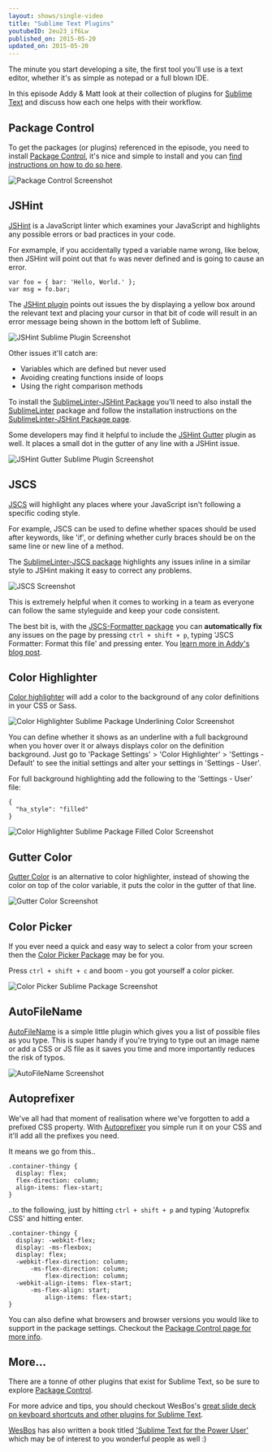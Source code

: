 ```yaml
---
layout: shows/single-video
title: "Sublime Text Plugins"
youtubeID: 2eu23_if6Lw
published_on: 2015-05-20
updated_on: 2015-05-20
---
```


The minute you start developing a site, the first tool you'll use
is a text editor, whether it's as simple as notepad or a full blown
IDE.

In this episode Addy & Matt look at their collection of plugins
for [Sublime Text](http://www.sublimetext.com/) and discuss how
each one helps with their workflow.

## Package Control

To get the packages (or plugins) referenced in the episode, you need to
install [Package Control](https://packagecontrol.io/), it's nice and simple
to install and you can [find
instructions on how to do so here](https://packagecontrol.io/installation).

<img src="./images/package-control-screenshot.png" alt="Package Control Screenshot" />

## JSHint

[JSHint](http://jshint.com/) is a JavaScript linter which examines your JavaScript
and highlights any possible errors or bad practices in your code.

For exmample, if you accidentally typed a variable name wrong, like
below, then JSHint will point out that `fo` was never defined and is
going to cause an error.

    var foo = { bar: 'Hello, World.' };
    var msg = fo.bar;

The [JSHint plugin](https://packagecontrol.io/packages/SublimeLinter-jshint)
points out issues the by displaying a yellow box around the relevant
text and placing your cursor in that bit of code will result in an error
message being shown in the bottom left of Sublime.

<img src="./images/jshint-screenshot.png" alt="JSHint Sublime Plugin Screenshot" />

Other issues it'll catch are:

- Variables which are defined but never used
- Avoiding creating functions inside of loops
- Using the right comparison methods

To install the [SublimeLinter-JSHint Package](https://packagecontrol.io/packages/SublimeLinter-jshint)
you'll need to also install the [SublimeLinter](https://packagecontrol.io/packages/SublimeLinter) package and follow the installation
instructions on the [SublimeLinter-JSHint Package page](https://packagecontrol.io/packages/SublimeLinter-jshint).

Some developers may find it helpful to include the
[JSHint Gutter](https://packagecontrol.io/packages/JSHint%20Gutter)
plugin as well. It places a small dot in the
gutter of any line with a JSHint issue.

<img src="./images/jshint-gutter-screenshot.png" alt="JSHint Gutter Sublime Plugin Screenshot" />

## JSCS

[JSCS](http://jscs.info/) will highlight any places where
your JavaScript isn't following a specific coding style.

For example, JSCS can be used to define whether spaces should
be used after keywords, like 'if', or defining whether curly braces
should be on the same line or new line of a method.

The [SublimeLinter-JSCS package](https://packagecontrol.io/packages/SublimeLinter-jscs)
highlights any issues inline in a similar style to JSHint
making it easy to correct any problems.

<img src="./images/jscs-screenshot.png" alt="JSCS Screenshot" />

This is extremely helpful when it comes to working in a
team as everyone can follow the same styleguide and
keep your code consistent.

The best bit is, with the [JSCS-Formatter package](https://packagecontrol.io/packages/JSCS-Formatter) you can **automatically fix** any issues on the page
by pressing `ctrl + shift + p`, typing 'JSCS Formatter: Format this file'
and pressing enter. You [learn more in Addy's blog post](https://medium.com/dev-channel/auto-formatting-javascript-code-style-fe0f98a923b8).

## Color Highlighter

[Color highlighter](https://packagecontrol.io/packages/Color%20Highlighter)
will add a color to the background of
any color definitions in your CSS or Sass.

<img src="./images/color-highlighter-underline.png" alt="Color Highlighter Sublime Package Underlining Color Screenshot" />

You can define whether it shows as an underline with a
full background when you hover over it or always
displays color on the definition background. Just go to
'Package Settings' > 'Color Highlighter' >
'Settings - Default' to see the initial settings
and alter your settings in 'Settings - User'.

For full background highlighting
add the following to the 'Settings - User' file:

    {
      "ha_style": "filled"
    }

<img src="./images/color-highlighter-filled.png" alt="Color Highlighter Sublime Package Filled Color Screenshot" />

## Gutter Color

[Gutter Color](https://packagecontrol.io/packages/Gutter%20Color)
is an alternative to color highlighter,
instead of showing the color on top of the color variable,
it puts the color in the gutter of that line.

<img src="./images/gutter-color.png" alt="Gutter Color Screenshot" />

## Color Picker

If you ever need a quick and easy way to select a color from your screen
then the [Color Picker Package](https://packagecontrol.io/packages/ColorPicker)
may be for you.

Press `ctrl + shift + c` and boom - you got yourself a color picker.

<img src="./images/color-picker-screenshot.png" alt="Color Picker Sublime Package Screenshot" />

## AutoFileName

[AutoFileName](https://packagecontrol.io/packages/AutoFileName)
is a simple little plugin which gives
you a list of possible files as you type. This is super
handy if you're trying to type out an image name or
add a CSS or JS file as it saves you time
and more importantly reduces the risk of typos.

<img src="./images/autofilename-screenshot.png" alt="AutoFileName Screenshot" />

## Autoprefixer

We've all had that moment of realisation where we've forgotten to
add a prefixed CSS property. With
[Autoprefixer](https://packagecontrol.io/packages/Autoprefixer)
you simple run it on your CSS and it'll
add all the prefixes you need.

It means we go from this..

    .container-thingy {
      display: flex;
      flex-direction: column;
      align-items: flex-start;
    }

..to the following, just by hitting `ctrl + shift + p` and typing
 'Autoprefix CSS' and hitting enter.

    .container-thingy {
      display: -webkit-flex;
      display: -ms-flexbox;
      display: flex;
      -webkit-flex-direction: column;
          -ms-flex-direction: column;
              flex-direction: column;
      -webkit-align-items: flex-start;
          -ms-flex-align: start;
              align-items: flex-start;
    }

You can also define what browsers and browser versions you would like
to support in the package settings. Checkout the [Package Control page
for more info](https://packagecontrol.io/packages/Autoprefixer).

## More...

There are a tonne of other plugins that exist for
Sublime Text, so be sure to explore [Package Control](https://packagecontrol.io/).

For more advice and tips, you should
checkout WesBos's [great slide deck on
keyboard shortcuts and other plugins for Sublime Text](
http://wesbos.github.io/Sublime-Text-Power-User-Talk/).

[WesBos](http://wesbos.com/) has also written a book titled
['Sublime Text for the Power User'](https://sublimetextbook.com/)
which may be of interest to you wonderful people as well :)
